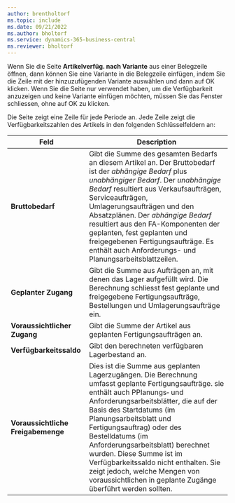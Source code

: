 ```yaml
---
author: brentholtorf
ms.topic: include
ms.date: 09/21/2022
ms.author: bholtorf
ms.service: dynamics-365-business-central
ms.reviewer: bholtorf
---
```

Wenn Sie die Seite **Artikelverfüg. nach Variante** aus einer Belegzeile öffnen, dann können Sie eine Variante in die Belegzeile einfügen, indem Sie die Zeile mit der hinzuzufügenden Variante auswählen und dann auf OK klicken. Wenn Sie die Seite nur verwendet haben, um die Verfügbarkeit anzuzeigen und keine Variante einfügen möchten, müssen Sie das Fenster schliessen, ohne auf OK zu klicken.

Die Seite zeigt eine Zeile für jede Periode an. Jede Zeile zeigt die Verfügbarkeitszahlen des Artikels in den folgenden Schlüsselfeldern an:

| Feld | Description |
|--|--|
| **Bruttobedarf**| Gibt die Summe des gesamten Bedarfs an diesem Artikel an. Der Bruttobedarf ist der *abhängige Bedarf* plus *unabhängiger Bedarf*. Der *unabhängige Bedarf* resultiert aus Verkaufsaufträgen, Serviceaufträgen, Umlagerungsaufträgen und den Absatzplänen. Der *abhängige Bedarf* resultiert aus den FA-Komponenten der geplanten, fest geplanten und freigegebenen Fertigungsaufträge. Es enthält auch Anforderungs- und Planungsarbeitsblattzeilen.|
| **Geplanter Zugang** | Gibt die Summe aus Aufträgen an, mit denen das Lager aufgefüllt wird. Die Berechnung schliesst fest geplante und freigegebene Fertigungsaufträge, Bestellungen und Umlagerungsaufträge ein. |
| **Voraussichtlicher Zugang** | Gibt die Summe der Artikel aus geplanten Fertigungsaufträgen an. |
| **Verfügbarkeitssaldo** | Gibt den berechneten verfügbaren Lagerbestand an. |
| **Voraussichtliche Freigabemenge** | Dies ist die Summe aus geplanten Lagerzugängen. Die Berechnung umfasst geplante Fertigungsaufträge. sie enthält auch PPlanungs‑ und Anforderungsarbeitsblätter, die auf der Basis des Startdatums (im Planungsarbeitsblatt und Fertigungsauftrag) oder des Bestelldatums (im Anforderungsarbeitsblatt) berechnet wurden. Diese Summe ist im Verfügbarkeitssaldo nicht enthalten. Sie zeigt jedoch, welche Mengen von voraussichtlichen in geplante Zugänge überführt werden sollten. |
